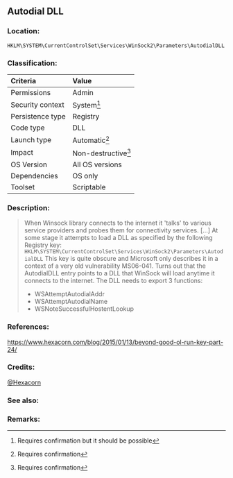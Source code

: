 ## Autodial DLL <!-- general "title" of the persistence. Good to be unique. -->
<!-- separate sections by two empty lines -->
<!-- do not remove empty sections  -->


### Location: <!-- where to find it -->
`HKLM\SYSTEM\CurrentControlSet\Services\WinSock2\Parameters\AutodialDLL`


### Classification: <!-- see "how it works" document. Empty lime must go next. -->

|Criteria|Value|
|:---|:---|
|Permissions|Admin|
|Security context| System[^1] |
|Persistence type| Registry |
|Code type|DLL|
|Launch type|Automatic[^2]|
|Impact|Non-destructive[^3]|
|OS Version|All OS versions|
|Dependencies|OS only|
|Toolset|Scriptable|


### Description:<!-- add two EOLs or two spaces at the end of line to create a line break -->
> When Winsock library connects to the internet it 'talks' to various service providers and probes them for connectivity services. [...] 
> At some stage it attempts to load a DLL as specified by the following Registry key:
> `HKLM\SYSTEM\CurrentControlSet\Services\WinSock2\Parameters\AutodialDLL`
> This key is quite obscure and Microsoft only describes it in a context of a very old vulnerability MS06-041.
> Turns out that the AutodialDLL entry points to a DLL that WinSock will load anytime it connects to the internet.
> The DLL needs to export 3 functions:
> - WSAttemptAutodialAddr
> - WSAttemptAutodialName
> - WSNoteSuccessfulHostentLookup


### References: <!-- use <...> or [abc](https://...) syntax. Prepend with "- " when more than one -->
<https://www.hexacorn.com/blog/2015/01/13/beyond-good-ol-run-key-part-24/>


### Credits: <!-- use [abc](https://...) syntax. Prepend with "- " when more than one. -->
[@Hexacorn](https://twitter.com/Hexacorn)

### See also: <!-- if refering to the same repo, use [Name](file.md) syntax. -->
<!-- prepend with "- " if more than one -->


### Remarks: <!-- see the usage in the "classification" section. Use only 1:1 references i.e. not refering to the same footnote from two different places -->
[^1]: Requires confirmation but it should be possible
[^2]: Requires confirmation
[^3]: Requires confirmation

